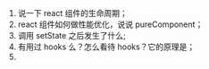 1. 说一下 react 组件的生命周期；
2. react 组件如何做性能优化，说说 pureComponent；
3. 调用 setState 之后发生了什么;
4. 有用过 hooks 么？怎么看待 hooks？它的原理是；
5. 